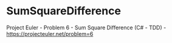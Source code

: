 # SumSquareDifference
Project Euler - Problem 6 - Sum Square Difference (C# - TDD) - https://projecteuler.net/problem=6
